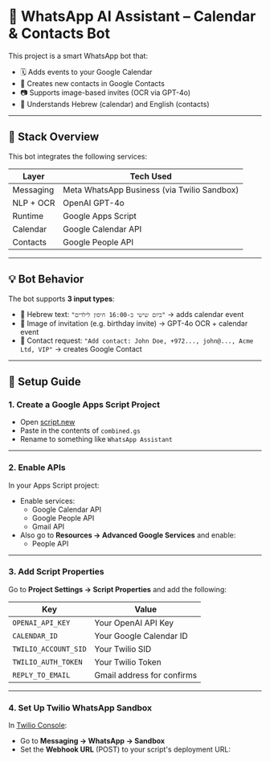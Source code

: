 # 📅 WhatsApp AI Assistant – Calendar & Contacts Bot

This project is a smart WhatsApp bot that:

- 🗓️ Adds events to your Google Calendar
- 👤 Creates new contacts in Google Contacts
- 📷 Supports image-based invites (OCR via GPT-4o)
- 🧠 Understands Hebrew (calendar) and English (contacts)

---

## 🔗 Stack Overview

This bot integrates the following services:

| Layer       | Tech Used                        |
|-------------|----------------------------------|
| Messaging   | Meta WhatsApp Business (via Twilio Sandbox) |
| NLP + OCR   | OpenAI GPT-4o                    |
| Runtime     | Google Apps Script               |
| Calendar    | Google Calendar API              |
| Contacts    | Google People API                |

---

## 💡 Bot Behavior

The bot supports **3 input types**:
- 📝 Hebrew text: `"ביום שישי ב-16:00 חיסון לילדים"` → adds calendar event
- 🧾 Image of invitation (e.g. birthday invite) → GPT-4o OCR + calendar event
- 👤 Contact request: `"Add contact: John Doe, +972..., john@..., Acme Ltd, VIP"` → creates Google Contact

---

## 🚀 Setup Guide

### 1. Create a Google Apps Script Project
- Open [script.new](https://script.new)
- Paste in the contents of `combined.gs`
- Rename to something like `WhatsApp Assistant`

---

### 2. Enable APIs
In your Apps Script project:
- Enable services:
  - Google Calendar API
  - Google People API
  - Gmail API
- Also go to **Resources → Advanced Google Services** and enable:
  - People API

---

### 3. Add Script Properties
Go to **Project Settings → Script Properties** and add the following:

| Key                  | Value                      |
|----------------------|----------------------------|
| `OPENAI_API_KEY`     | Your OpenAI API Key        |
| `CALENDAR_ID`        | Your Google Calendar ID    |
| `TWILIO_ACCOUNT_SID` | Your Twilio SID            |
| `TWILIO_AUTH_TOKEN`  | Your Twilio Token          |
| `REPLY_TO_EMAIL`     | Gmail address for confirms |

---

### 4. Set Up Twilio WhatsApp Sandbox

In [Twilio Console](https://console.twilio.com/):
- Go to **Messaging → WhatsApp → Sandbox**
- Set the **Webhook URL** (POST) to your script's deployment URL:

